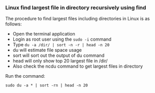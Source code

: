 ### Linux find largest file in directory recursively using find

The procedure to find largest files including directories in Linux is as follows:

- Open the terminal application
- Login as root user using the `sudo -i` command
- Type `du -a /dir/ | sort -n -r | head -n 20`
- du will estimate file space usage
- sort will sort out the output of du command
- head will only show top 20 largest file in /dir/
- Also check the ncdu command to get largest files in directory

Run the command:
```shell
sudo du -a * | sort -rn | head -n 20
```